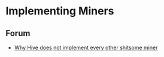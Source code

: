 # Implementing Miners

## Forum
- <a href="https://forum.hiveos.farm/t/why-hive-does-not-implement-every-other-shitsome-miner/4380">Why Hive does not implement every other shitsome miner</a>
